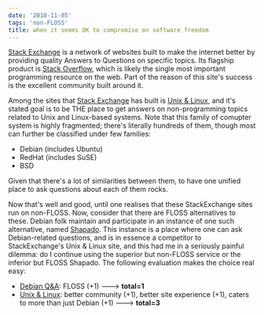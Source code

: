 ```yaml
---
date: '2010-11-05'
tags: 'non-FLOSS'
title: when it seems OK to compromise on software freedom
---
```


[Stack Exchange] is a network of websites built to make the internet
better by providing quality Answers to Questions on specific topics. Its
flagship product is [Stack Overflow], which is likely the single most
important programming resource on the web. Part of the reason of this
site\'s success is the excellent community built around it.

Among the sites that [Stack Exchange] has built is [Unix & Linux], and
it\'s stated goal is to be THE place to get answers on non-programming
topics related to Unix and Linux-based systems. Note that this family of
comupter system is highly fragmented; there\'s literally hundreds of
them, though most can further be classified under few families:

-   Debian (includes Ubuntu)
-   RedHat (includes SuSE)
-   BSD

Given that there\'s a lot of similarities between them, to have one
unified place to ask questions about each of them rocks.

Now that\'s well and good, until one realises that these StackExchange
sites run on non-FLOSS. Now, consider that there are FLOSS alternatives
to these. Debian folk maintain and participate in an instance of one
such alternative, named [Shapado]. This instance is a place where one
can ask Debian-related questions, and is in essence a competitor to
StackExchange\'s Unix & Linux site, and this had me in a seriously
painful dilemma: do I continue using the superior but non-FLOSS service
or the inferior but FLOSS Shapado. The following evaluation makes the
choice real easy:

-   [Debian Q&A][]: FLOSS (+1) ---\> **total=1**
-   [Unix & Linux][]: better community (+1), better site experience
    (+1), caters to more than just Debian (+1) ---\> **total=3**

  [Stack Exchange]: http://stackexchange.com/sites
  [Stack Overflow]: http://stackoverflow.com/
  [Unix & Linux]: http://unix.stackexchange.com/
  [Shapado]: http://shapado.com/
  [Debian Q&A]: http://ask.debian.net/
